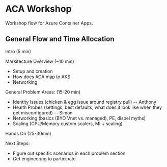 # ACA Workshop

Workshop flow for Azure Container Apps. 


## General Flow and Time Allocation

Intro (5 min)

Markitecture Overview (~10 min)
- Setup and creation
- How does ACA map to AKS
- Networking

General Problem Areas: (15-20 min)
- Identity Issues (chicken & egg issue around registry pull) -- Anthony
- Health Probes (settings, best defaults, what does it look like when they get misconfigured) -- Simon
- Networking (basics (BYO Vnet vs. managed), PE, dispel myths)
- Scaling (CPU/Memory custom scalers, MI + scaling)

Hands On (25-30min)


Next Steps:
- Figure out specific scenarios in each problem section
- Get engineering to participate
